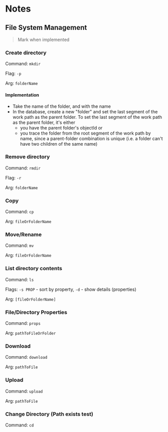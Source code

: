 # Notes

## File System Management

> Mark when implemented

### Create directory

Command: `mkdir`

Flag: `-p`

Arg: `folderName`

#### Implementation

- Take the name of the folder, and with the name
- In the database, create a new "folder" and set the last segment of the work path as the parent folder. To set the last segment of the work path as the parent folder, it's either 
  - you have the parent folder's objectId or
  - you trace the folder from the root segment of the work path by name, since a parent-folder combination is unique (i.e. a folder can't have two children of the same name)

### Remove directory

Command: `rmdir`

Flag: `-r`

Arg: `folderName`

### Copy

Command: `cp`

Arg: `fileOrFolderName`

### Move/Rename

Command: `mv`

Arg: `fileOrFolderName`

### List directory contents

Command: `ls`

Flags: `-s PROP` - sort by property, `-d` - show details (properties)

Arg: `[fileOrFolderName]`

### File/Directory Properties

Command: `props`

Arg: `pathToFileOrFolder`

### Download

Command: `download`

Arg: `pathToFile`

### Upload

Command: `upload`

Arg: `pathToFile`

### Change Directory (Path exists test)

Command: `cd`
